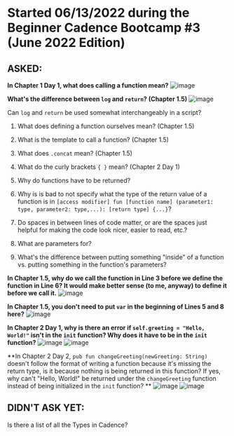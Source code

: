 # Started 06/13/2022 during the Beginner Cadence Bootcamp #3 (June 2022 Edition)

## ASKED:

**In Chapter 1 Day 1, what does calling a function mean?**
![image](https://user-images.githubusercontent.com/104703860/173458030-7ac78318-efc4-405f-8e8b-d6eb7d0ab4e1.png)

**What's the difference between `log` and `return`? (Chapter 1.5)**
![image](https://user-images.githubusercontent.com/104703860/173458118-8aca0945-d07b-41cc-9e9a-b82cb9ba20ea.png)

Can `log` and `return` be used somewhat interchangeably in a script?


1. What does defining a function ourselves mean? (Chapter 1.5)

2. What is the template to call a function? (Chapter 1.5)

3. What does `.concat` mean? (Chapter 1.5)

4. What do the curly brackets `{ }` mean? (Chapter 2 Day 1)

5. Why do functions have to be returned? 

6. Why is is bad to not specify what the type of the return value of a function is in `[access modifier] fun [function name] (parameter1: type, parameter2: type,...): [return type] {...}`? 

7. Do spaces in between lines of code matter, or are the spaces just helpful for making the code look nicer, easier to read, etc.?

8. What are parameters for?

9. What's the difference between putting something "inside" of a function vs. putting something in the function's parameters?

**In Chapter 1.5, why do we call the function in Line 3 before we define the function in Line 6? It would make better sense (to me, anyway) to define it before we call it.**
![image](https://user-images.githubusercontent.com/104703860/178125804-1a083e9f-ab4a-491a-b7ce-78a4958e7160.png)

**In Chapter 1.5, you don't need to put `var` in the beginning of Lines 5 and 8 here?**
![image](https://user-images.githubusercontent.com/104703860/178125866-88fa3deb-ff2b-46c4-81b5-fc90bf10c9f4.png)


**In Chapter 2 Day 1, why is there an error if `self.greeting = "Hello, World!"` isn't in the `init` function? Why does it have to be in the `init` function?**
![image](https://user-images.githubusercontent.com/104703860/178125869-920eab85-96fe-4bc9-a4ff-9b25f62cdd16.png)
![image](https://user-images.githubusercontent.com/104703860/178125877-0239203f-b2ea-4df3-9199-7357e3781054.png)

**In Chapter 2 Day 2, `pub fun changeGreeting(newGreeting: String)` doesn't follow the format of writing a function because it's missing the return type, is it because nothing is being returned in this function? If yes, why can't "Hello, World!" be returned under the `changeGreeting` function instead of being initialized in the `init` function? **
![image](https://user-images.githubusercontent.com/104703860/178125711-2ab86e26-ce17-40c8-9972-d3af6935f02b.png)
![image](https://user-images.githubusercontent.com/104703860/178125887-48ffadd1-e55b-40fc-944d-aa9961c170e0.png)


## DIDN'T ASK YET:

Is there a list of all the Types in Cadence?

